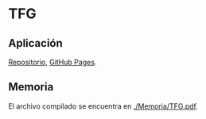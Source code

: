# TFG

## Aplicación
[Repositorio](https://github.com/Daniel2000815/SDF-Visualizer), [GitHub Pages](https://daniel2000815.github.io/SDF-Visualizer/).

## Memoria
El archivo compilado se encuentra en [./Memoria/TFG.pdf](./Memoria/TFG.pdf).
